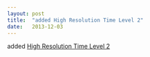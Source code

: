 ```yaml
---
layout: post
title:  "added High Resolution Time Level 2"
date:   2013-12-03
---
```


added <a href="http://www.w3.org/TR/hr-time-2/">High Resolution Time Level 2</a>

